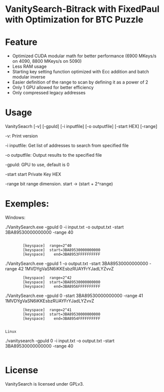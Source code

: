 # VanitySearch-Bitrack with FixedPaul with Optimization for BTC Puzzle

# Feature

<ul>
  <li>Optimized CUDA modular math for better performance (6900 MKeys/s on 4090, 8800 MKeys/s on 5090)</li>
  <li>Less RAM usage</li>
  <li>Starting key setting function optimized with Ecc addition and batch modular inverse</li>
  <li>Easier definition of the range to scan by defining it as a power of 2</li>
  <li>Only 1 GPU allowed for better efficiency</li>
  <li>Only compressed legacy addresses</li>
</ul>

# Usage


VanitySeacrh [-v] [-gpuId] [-i inputfile] [-o outputfile] [-start HEX] [-range]

 -v: Print version
 
 -i inputfile: Get list of addresses to search from specified file
 
 -o outputfile: Output results to the specified file
 
 -gpuId: GPU to use, default is 0
 
 -start start Private Key HEX
 
 -range bit range dimension. start -> (start + 2^range)
 

# Exemples:

Windows:


./VanitySearch.exe -gpuId 0 -i input.txt -o output.txt -start 3BA89530000000000 -range 40
```

		[keyspace]  range=2^40
		[keyspace]  start=3BA89530000000000
		[keyspace]    end=3BA8953FFFFFFFFFF

```
./VanitySearch.exe -gpuId 1 -o output.txt -start 3BA89530000000000 -range 42 1MVDYgVaSN6iKKEsbzRUAYFrYJadLYZvvZ
```
		[keyspace]  range=2^42
		[keyspace]  start=3BA89530000000000
		[keyspace]    end=3BA8956FFFFFFFFFF

```
./VanitySearch.exe -gpuId 0 -start 3BA89530000000000 -range 41 1MVDYgVaSN6iKKEsbzRUAYFrYJadLYZvvZ 
```
		[keyspace]  range=2^41
		[keyspace]  start=3BA89530000000000
		[keyspace]    end=3BA8954FFFFFFFFFF


Linux

```
./vanitysearch -gpuId 0 -i input.txt -o output.txt -start 3BA89530000000000 -range 40
```
```
# License

VanitySearch is licensed under GPLv3.
